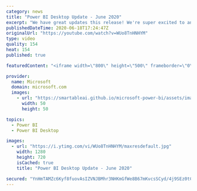 ```yaml
---
category: news
title: "Power BI Desktop Update - June 2020"
excerpt: "We have great updates this release! We're super excited to announce this month that several features are now generally available: automatic page refresh, the hierarchy slicer, the modern ribbon, and AI insights are now generally available. On top of this, we have several new features and updates that"
publishedDateTime: 2020-06-18T17:24:47Z
originalUrl: "https://youtube.com/watch?v=WUo8TnHNHYM"
type: video
quality: 154
heat: 154
published: true

featuredContent: "<iframe width=\"800\" height=\"500\" frameborder=\"0\" src=\"https://www.youtube.com/embed/WUo8TnHNHYM\" allow=\"accelerometer; autoplay; encrypted-media; gyroscope; picture-in-picture\" allowfullscreen></iframe>"

provider:
  name: Microsoft
  domain: microsoft.com
  images:
    - url: "https://smartableai.github.io/microsoft-power-bi/assets/images/organizations/microsoft.com-50x50.jpg"
      width: 50
      height: 50

topics:
  - Power BI
  - Power BI Desktop

images:
  - url: "https://i.ytimg.com/vi/WUo8TnHNHYM/maxresdefault.jpg"
    width: 1280
    height: 720
    isCached: true
    title: "Power BI Desktop Update - June 2020"

secured: "YnHmTAMZc6Kyf8fuovAsIZVNJBMhr3NHKmGfWe8B67mKvcsSCyd/4j9SEz0tC3tP5y2JgttMSSlad8j3Z2YfU1wD/TxldSs79NQkOoGqthFE2cHI3WSNizeWjN+oGAXJAVpYwKqLIPXAds/cE3Ksi2Tzy5MrltaZAXyk4xQqY7PYivDyqo5NkSBkBtGZRT+gxCKnNtAHK7tQ2tkPla9WJn337z/zwlRXqZpAxRMlqBUUZADdikt0u5NYLtFTSz4Tpg78oTvFPQwD7PHKlsG0J7ydTmY7Cl5imuBkQBQMH9kyVRsQDUq/V7AuH1liaI5vNUs/hBfP8IvEQ+iAIgDTaJX5QrtjywIMKSd7iAMH8PDMhgeu3CCoWFwmESCtvp+AGXxvSsFnCu8y4xxzBxZoHYMM6prEtWiuDvyaNzq0WiF8U4xW/U8B/n6ooqmeq4OR;R0o8PopwtzqxFFcH6o3A9A=="
---
```


